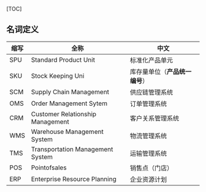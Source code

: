 <!-- @title: 【电子商务】电子商务常识？ -->
<!-- @date: 2021-10-29 16:10:21 -->
<!-- @author: Zhang Jinbao -->
<!-- Table of Content -->

[TOC]

## 名词定义

| 缩写 | 全称                             | 中文                           |
| ---- | -------------------------------- | ------------------------------ |
| SPU  | Standard Product Unit            | 标准化产品单元                 |
| SKU  | Stock Keeping Uni                | 库存量单位（**产品统一编号**） |
| SCM  | Supply Chain Management          | 供应链管理系统                 |
| OMS  | Order Management Sytem           | 订单管理系统                   |
| CRM  | Customer Relationship Management | 客户关系管理系统               |
| WMS  | Warehouse Management System      | 物流管理系统                   |
| TMS  | Transportation Management System | 运输管理系统                   |
| POS  | Pointofsales                     | 销售点（门店）                 |
| ERP  | Enterprise Resource Planning     | 企业资源计划                   |
